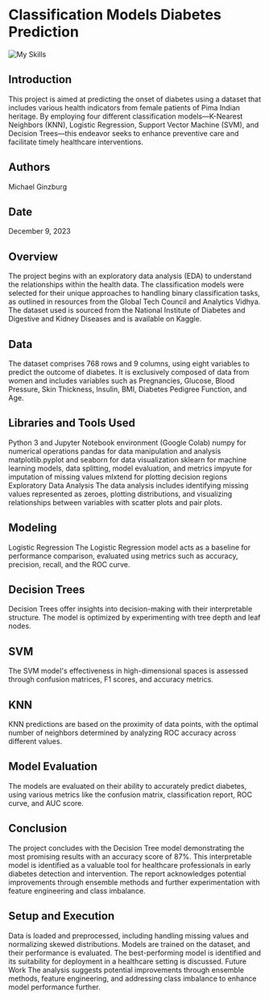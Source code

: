 # Classification Models Diabetes Prediction
![My Skills](https://skillicons.dev/icons?i=python)

## Introduction
This project is aimed at predicting the onset of diabetes using a dataset that includes various health indicators from female patients of Pima Indian heritage. By employing four different classification models—K-Nearest Neighbors (KNN), Logistic Regression, Support Vector Machine (SVM), and Decision Trees—this endeavor seeks to enhance preventive care and facilitate timely healthcare interventions.

## Authors
Michael Ginzburg

## Date
December 9, 2023

## Overview
The project begins with an exploratory data analysis (EDA) to understand the relationships within the health data. The classification models were selected for their unique approaches to handling binary classification tasks, as outlined in resources from the Global Tech Council and Analytics Vidhya. The dataset used is sourced from the National Institute of Diabetes and Digestive and Kidney Diseases and is available on Kaggle.

## Data
The dataset comprises 768 rows and 9 columns, using eight variables to predict the outcome of diabetes. It is exclusively composed of data from women and includes variables such as Pregnancies, Glucose, Blood Pressure, Skin Thickness, Insulin, BMI, Diabetes Pedigree Function, and Age.

## Libraries and Tools Used
Python 3 and Jupyter Notebook environment (Google Colab)
numpy for numerical operations
pandas for data manipulation and analysis
matplotlib.pyplot and seaborn for data visualization
sklearn for machine learning models, data splitting, model evaluation, and metrics
impyute for imputation of missing values
mlxtend for plotting decision regions
Exploratory Data Analysis
The data analysis includes identifying missing values represented as zeroes, plotting distributions, and visualizing relationships between variables with scatter plots and pair plots.

## Modeling
Logistic Regression
The Logistic Regression model acts as a baseline for performance comparison, evaluated using metrics such as accuracy, precision, recall, and the ROC curve.

## Decision Trees
Decision Trees offer insights into decision-making with their interpretable structure. The model is optimized by experimenting with tree depth and leaf nodes.

## SVM
The SVM model's effectiveness in high-dimensional spaces is assessed through confusion matrices, F1 scores, and accuracy metrics.

## KNN
KNN predictions are based on the proximity of data points, with the optimal number of neighbors determined by analyzing ROC accuracy across different values.

## Model Evaluation
The models are evaluated on their ability to accurately predict diabetes, using various metrics like the confusion matrix, classification report, ROC curve, and AUC score.

## Conclusion
The project concludes with the Decision Tree model demonstrating the most promising results with an accuracy score of 87%. This interpretable model is identified as a valuable tool for healthcare professionals in early diabetes detection and intervention. The report acknowledges potential improvements through ensemble methods and further experimentation with feature engineering and class imbalance.

## Setup and Execution
Data is loaded and preprocessed, including handling missing values and normalizing skewed distributions.
Models are trained on the dataset, and their performance is evaluated.
The best-performing model is identified and its suitability for deployment in a healthcare setting is discussed.
Future Work
The analysis suggests potential improvements through ensemble methods, feature engineering, and addressing class imbalance to enhance model performance further.
